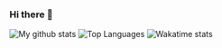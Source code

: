 ### Hi there 👋

![My github stats](https://github-readme-stats.vercel.app/api?username=chermenin&show_icons=true&include_all_commits=true&hide_border=true&title_color=24292e)
![Top Languages](https://github-readme-stats.vercel.app/api/top-langs/?username=chermenin&layout=compact&langs_count=8&hide_border=true&title_color=24292e)
![Wakatime stats](https://github-readme-stats.vercel.app/api/wakatime?username=chermenin&hide_border=true&title_color=24292e&text_color=999999)

<!--

**chermenin/chermenin** is a ✨ _special_ ✨ repository because its `README.md` (this file) appears on your GitHub profile.

Here are some ideas to get you started:

- 🔭 I’m currently working on ...
- 🌱 I’m currently learning ...
- 👯 I’m looking to collaborate on ...
- 🤔 I’m looking for help with ...
- 💬 Ask me about ...
- 📫 How to reach me: ...
- 😄 Pronouns: ...
- ⚡ Fun fact: ...
-->
